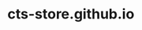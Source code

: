 # cts-store.github.io
<head>
    <meta http-equiv="refresh" content="1;URL=./homepage.html" />
</head>
